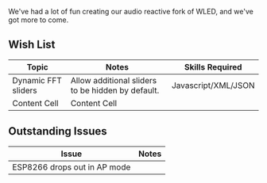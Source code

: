 We've had a lot of fun creating our audio reactive fork of WLED, and we've got more to come.

## Wish List
| Topic  | Notes | Skills Required |
| ------------- | ------------- |-- |
| Dynamic FFT sliders  | Allow additional sliders to be hidden by default.  | Javascript/XML/JSON |
| Content Cell  | Content Cell  | |


## Outstanding Issues
| Issue  | Notes |
| ------------- | ------------- |
| ESP8266 drops out in AP mode  |   |

